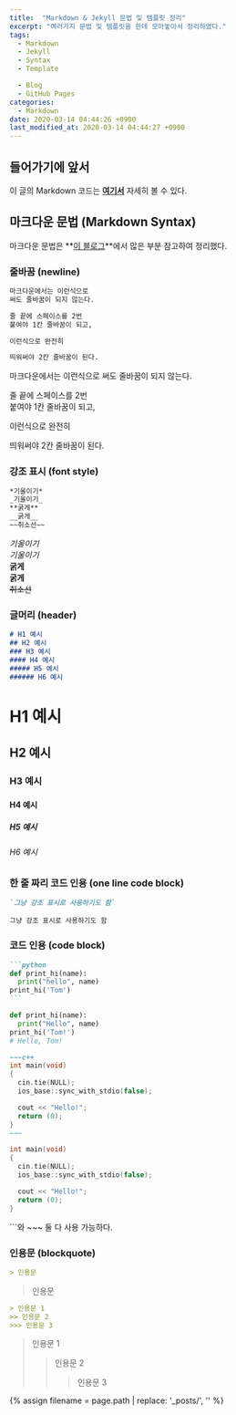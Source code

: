 ```yaml
---
title:  "Markdown & Jekyll 문법 및 템플릿 정리"
excerpt: "여러가지 문법 및 템플릿을 한데 모아놓아서 정리하였다."
tags:
  - Markdown
  - Jekyll
  - Syntax
  - Template

  - Blog
  - GitHub Pages
categories:
  - Markdown
date: 2020-03-14 04:44:26 +0900
last_modified_at: 2020-03-14 04:44:27 +0900
---
```

## 들어가기에 앞서

이 글의 Markdown 코드는 **[여기서][gh-jud210-my_blog-this_post]** 자세히 볼 수 있다.  

## 마크다운 문법 (Markdown Syntax)

마크다운 문법은 **[이 블로그][devinlife-md]**에서 많은 부분 참고하여 정리했다.

### 줄바꿈 (newline)

```md
마크다운에서는 이런식으로
써도 줄바꿈이 되지 않는다.

줄 끝에 스페이스를 2번  
붙여야 1칸 줄바꿈이 되고,

이런식으로 완전히

띄워써야 2칸 줄바꿈이 된다.
```

마크다운에서는 이런식으로
써도 줄바꿈이 되지 않는다.

줄 끝에 스페이스를 2번  
붙여야 1칸 줄바꿈이 되고,

이런식으로 완전히

띄워써야 2칸 줄바꿈이 된다.

### 강조 표시 (font style)

```md
*기울이기*  
_기울이기_  
**굵게**  
__굵게__  
~~취소선~~
```

*기울이기*  
_기울이기_  
**굵게**  
__굵게__  
~~취소선~~

### 글머리 (header)

```md
# H1 예시
## H2 예시
### H3 예시
#### H4 예시
##### H5 예시
###### H6 예시
```

# H1 예시

## H2 예시

### H3 예시

#### H4 예시

##### H5 예시

###### H6 예시

### 한 줄 짜리 코드 인용 (one line code block)

```md
`그냥 강조 표시로 사용하기도 함`
```

`그냥 강조 표시로 사용하기도 함`

### 코드 인용 (code block)

~~~md
```python
def print_hi(name):
  print("hello", name)
print_hi('Tom')
```
~~~

```python
def print_hi(name):
  print("Hello", name)
print_hi('Tom!')
# Hello, Tom!
```

```md
~~~c++
int main(void)
{
  cin.tie(NULL);
  ios_base::sync_with_stdio(false);

  cout << "Hello!";
  return (0);
}
~~~
```

```c++
int main(void)
{
  cin.tie(NULL);
  ios_base::sync_with_stdio(false);

  cout << "Hello!";
  return (0);
}
```

\`\`\`와 \~\~\~ 둘 다 사용 가능하다.

<!-- 
@@T Add Contents!

### 주소 링크 (link)

```md
[](){:target="_blank"}
[][]

```

### 이미지 링크

Advanced

[
  ![]({{ site.url }}/assets/images/posts/2020-03--TIL/.png)
]({{ site.url }}/assets/images/posts/2020-03--TIL/.png)
 -->

### 인용문 (blockquote)

```md
> 인용문
```

> 인용문

```md
> 인용문 1
>> 인용문 2
>>> 인용문 3
```

> 인용문 1
>> 인용문 2
>>> 인용문 3

{% assign filename = page.path | replace: '_posts/', '' %}

[gh-jud210-my_blog-this_post]: https://raw.githubusercontent.com/JUD210/my_blog/master/_posts/{{filename}}
[devinlife-md]: https://devinlife.com/howto%20github%20pages/markdown-syntax/
